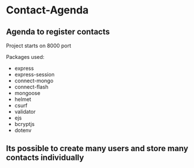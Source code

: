 # Contact-Agenda
## Agenda to register contacts

Project starts on 8000 port

Packages used:
- express
- express-session
- connect-mongo
- connect-flash
- mongoose
- helmet
- csurf
- validator
- ejs
- bcryptjs
- dotenv

## Its possible to create many users and store many contacts individually
